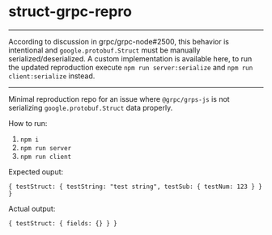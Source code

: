 # struct-grpc-repro

----

According to discussion in grpc/grpc-node#2500, this behavior is intentional and `google.protobuf.Struct` must be manually serialized/deserialized. A custom implementation is available here, to run the updated reproduction execute `npm run server:serialize` and `npm run client:serialize` instead.

----

Minimal reproduction repo for an issue where `@grpc/grps-js` is not serializing `google.protobuf.Struct` data properly.

How to run:

1. `npm i`
2. `npm run server`
3. `npm run client`

Expected ouput:

```
{ testStruct: { testString: "test string", testSub: { testNum: 123 } } }
```

Actual output:

```
{ testStruct: { fields: {} } }
```
